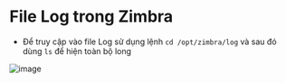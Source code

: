 # File Log trong Zimbra
- Để truy cập vào file Log sử dụng lệnh `cd /opt/zimbra/log` và sau đó dùng `ls` để hiện toàn bộ long

![image](https://user-images.githubusercontent.com/105496635/187014065-25c86795-02db-4f86-992f-e92b012c7c8d.png)






















